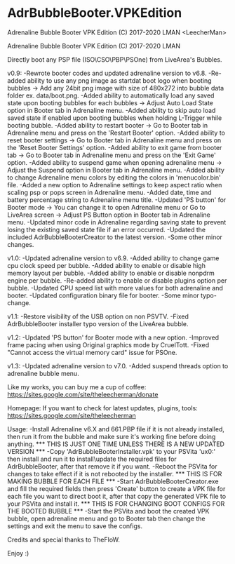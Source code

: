 # AdrBubbleBooter.VPKEdition
Adrenaline Bubble Booter VPK Edition (C) 2017-2020 LMAN &lt;LeecherMan>

Adrenaline Bubble Booter VPK Edition (C) 2017-2020 LMAN <LeecherMan>

Directly boot any PSP file (ISO\CSO\PBP\PSOne) from LiveArea's Bubbles.

v0.9:
-Rewrote booter codes and updated adrenaline version to v6.8.
-Re-added ability to use any png image as startdat boot logo when booting bubbles -> Add any 24bit png image with size of 480x272 into bubble data folder ex. data/boot.png.
-Added ability to automatically load any saved state upon booting bubbles for each bubbles -> Adjust Auto Load State option in Booter tab in Adrenaline menu.
-Added ability to skip auto load saved state if enabled upon booting bubbles when holding L-Trigger while booting bubble.
-Added ability to restart booter -> Go to Booter tab in Adrenaline menu and press on the 'Restart Booter' option.
-Added ability to reset booter settings -> Go to Booter tab in Adrenaline menu and press on the 'Reset Booter Settings' option.
-Added ability to exit game from booter tab -> Go to Booter tab in Adrenaline menu and press on the 'Exit Game' option.
-Added ability to suspend game when opening adrenaline menu -> Adjust the Suspend option in Booter tab in Adrenaline menu.
-Added ability to change Adrenaline menu colors by editing the colors in 'menucolor.bin' file.
-Added a new option to Adrenaline settings to keep aspect ratio when scaling psp or pops screen in Adrenaline menu.
-Added date, time and battery percentage string to Adrenaline menu title.
-Updated 'PS button' for Booter mode -> You can change it to open Adrenaline menu or Go to LiveArea screen -> Adjust PS Button option in Booter tab in Adrenaline menu.
-Updated minor code in Adrenaline regarding saving state to prevent losing the existing saved state file if an error occurred.
-Updated the included AdrBubbleBooterCreator to the latest version.
-Some other minor changes.

v1.0:
-Updated adrenaline version to v6.9.
-Added ability to change game cpu clock speed per bubble.
-Added ability to enable or disable high memory layout per bubble.
-Added ability to enable or disable nonpdrm engine per bubble.
-Re-added ability to enable or disable plugins option per bubble.
-Updated CPU speed list with more values for both adrenaline and booter.
-Updated configuration binary file for booter.
-Some minor typo-change.

v1.1:
-Restore visibility of the USB option on non PSVTV.
-Fixed AdrBubbleBooter installer typo version of the LiveArea bubble.

v1.2:
-Updated 'PS button' for Booter mode with a new option.
-Improved frame pacing when using Original graphics mode by CruelTott.
-Fixed "Cannot access the virtual memory card" issue for PSOne.

v1.3:
-Updated adrenaline version to v7.0.
-Added suspend threads option to adrenaline bubble menu.

Like my works, you can buy me a cup of coffee:
https://sites.google.com/site/theleecherman/donate

Homepage:
If you want to check for latest updates, plugins, tools: 
https://sites.google.com/site/theleecherman

Usage:
-Install Adrenaline v6.X and 661.PBP file if it is not already installed,
 then run it from the bubble and make sure it's working fine before doing anything.
*** THIS IS JUST ONE TIME UNLESS THERE IS A NEW UPDATED VERSION ***
-Copy 'AdrBubbleBooterInstaller.vpk' to your PSVita 'ux0:' then install and run it
 to install\update the required files for AdrBubbleBooter, after that remove it if you want.
-Reboot the PSVita for changes to take effect if it is not rebooted by the installer.
*** THIS IS FOR MAKING BUBBLE FOR EACH FILE ***
-Start AdrBubbleBooterCreator.exe and fill the required fields then press 'Create' button
 to create a VPK file for each file you want to direct boot it, after that copy the generated
 VPK file to your PSVita and install it.
*** THIS IS FOR CHANGING BOOT CONFIGS FOR THE BOOTED BUBBLE ***
-Start the PSVita and boot the created VPK bubble, open adrenaline menu and go to Booter tab
 then change the settings and exit the menu to save the configs.

Credits and special thanks to TheFloW.

Enjoy :)
